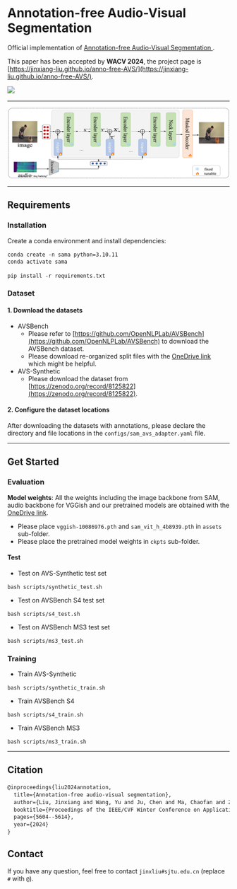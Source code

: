 # Annotation-free Audio-Visual Segmentation
Official implementation of  [Annotation-free Audio-Visual Segmentation
](https://openaccess.thecvf.com/content/WACV2024/papers/Liu_Annotation-Free_Audio-Visual_Segmentation_WACV_2024_paper.pdf).

This paper has been accepted by **WACV 2024**, the project page is [https://jinxiang-liu.github.io/anno-free-AVS/](https://jinxiang-liu.github.io/anno-free-AVS/).

![](assets/pipeline.png)
**********
![](assets/arch.png)
******************
## Requirements
### Installation
Create a conda environment and install dependencies:
```shell
conda create -n sama python=3.10.11
conda activate sama

pip install -r requirements.txt
```

### Dataset
#### 1. Download the datasets 
- AVSBench
    - Please refer to [https://github.com/OpenNLPLab/AVSBench](https://github.com/OpenNLPLab/AVSBench) to download the AVSBench dataset.
    - Please download re-organized split files with the [OneDrive link](https://1drv.ms/f/s!Al8pv4sl4wmygwsS5WVpIb4fhxvT?e=OGEPsp) which might be helpful.
- AVS-Synthetic
    - Please download the dataset from [https://zenodo.org/record/8125822](https://zenodo.org/record/8125822).

#### 2. Configure the dataset locations
After downloading the datasets with annotations, please declare the directory and file locations in the `configs/sam_avs_adapter.yaml` file.

*****************
## Get Started
### Evaluation
**Model weights**: All the weights including the image backbone from SAM, audio backbone for VGGish and our pretrained models are obtained with the [OneDrive link](https://1drv.ms/f/s!Al8pv4sl4wmygwsS5WVpIb4fhxvT?e=OGEPsp).
- Please place `vggish-10086976.pth` and `sam_vit_h_4b8939.pth` in `assets` sub-folder.
- Please place the pretrained model weights in `ckpts` sub-folder.

#### Test
- Test on AVS-Synthetic test set
```shell
bash scripts/synthetic_test.sh
```

- Test on AVSBench S4 test set
```shell
bash scripts/s4_test.sh
```



- Test on AVSBench MS3 test set
```shell
bash scripts/ms3_test.sh
```



### Training
- Train AVS-Synthetic
```shell
bash scripts/synthetic_train.sh
```
- Train AVSBench S4
```shell
bash scripts/s4_train.sh
```

- Train AVSBench MS3
```shell
bash scripts/ms3_train.sh
```



***********
## Citation
```txt
@inproceedings{liu2024annotation,
  title={Annotation-free audio-visual segmentation},
  author={Liu, Jinxiang and Wang, Yu and Ju, Chen and Ma, Chaofan and Zhang, Ya and Xie, Weidi},
  booktitle={Proceedings of the IEEE/CVF Winter Conference on Applications of Computer Vision},
  pages={5604--5614},
  year={2024}
}
```

## Contact
If you have any question, feel free to contact `jinxliu#sjtu.edu.cn` (replace `#` with `@`).
